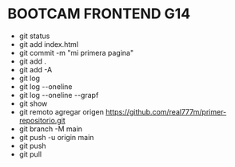 # BOOTCAM  FRONTEND G14
* git status
* git add index.html
* git commit -m "mi primera pagina"
*  git add .
*  git add -A
*  git log
*  git log --oneline
*  git log --oneline --grapf
* git show <hash>
* git remoto agregar origen https://github.com/real777m/primer-repositorio.git
 * git branch -M main
  * git push -u origin main
  * git push 
  * git pull
 
